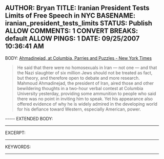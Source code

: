 AUTHOR: Bryan
TITLE: Iranian President Tests Limits of Free Speech in NYC
BASENAME: iranian_president_tests_limits
STATUS: Publish
ALLOW COMMENTS: 1
CONVERT BREAKS: __default__
ALLOW PINGS: 1
DATE: 09/25/2007 10:36:41 AM
-----
BODY:
<a title="Ahmadinejad, at Columbia, Parries and Puzzles - New York Times" href="http://www.nytimes.com/2007/09/25/world/middleeast/25iran.html?_r=1&th&emc=th&oref=slogin">Ahmadinejad, at Columbia, Parries and Puzzles - New York Times</a>
<blockquote>
He said that there were no homosexuals in Iran — not one — and that the Nazi slaughter of six million Jews should not be treated as fact, but theory, and therefore open to debate and more research.
Mahmoud Ahmadinejad, the president of Iran, aired those and other bewildering thoughts in a two-hour verbal contest at Columbia University yesterday, providing some ammunition to people who said there was no point in inviting him to speak. Yet his appearance also offered evidence of why he is widely admired in the developing world for his defiance toward Western, especially American, power.</blockquote>
-----
EXTENDED BODY:

-----
EXCERPT:

-----
KEYWORDS:

-----


